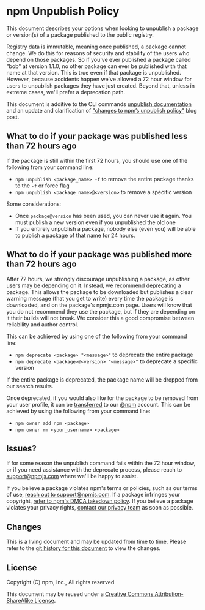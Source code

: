 # npm Unpublish Policy

This document describes your options when looking to unpublish a package or version(s) of a package published to the public registry.

Registry data is immutable, meaning once published, a package cannot change. We do this for reasons of security and stability of the users who depend on those packages. So if you've ever published a package called "bob" at version 1.1.0, no other package can ever be published with that name at that version. This is true even if that package is unpublished. However, because accidents happen we've allowed a 72 hour window for users to unpublish packages they have just created. Beyond that, unless in extreme cases, we'll prefer a deprecation path.

This document is additive to the CLI commands [unpublish documentation](https://docs.npmjs.com/cli/unpublish) and an update and clarification of ["changes to npm’s unpublish policy"](http://blog.npmjs.org/post/141905368000/changes-to-npms-unpublish-policy) blog post.

## What to do if your package was published less than 72 hours ago

If the package is still within the first 72 hours, you should use one of the following from your command line:

- `npm unpublish <package_name> -f` to remove the entire package thanks to the `-f` or force flag
- `npm unpublish <package_name>@<version>` to remove a specific version

Some considerations:

-  Once `package@version` has been used, you can never use it again. You must publish a new version even if you unpublished the old one
- If you entirely unpublish a package, nobody else (even you) will be able to publish a package of that name for 24 hours.

## What to do if your package was published more than 72 hours ago

After 72 hours, we strongly discourage unpublishing a package, as other users may be depending on it. Instead, we recommend [deprecating](https://docs.npmjs.com/cli/deprecate) a package. This allows the package to be downloaded but publishes a clear warning message (that you get to write) every time the package is downloaded, and on the package's npmjs.com page. Users will know that you do not recommend they use the package, but if they are depending on it their builds will not break. We consider this a good compromise between reliability and author control.

This can be achieved by using one of the following from your command line:

- `npm deprecate <package> "<message>"` to deprecate the entire package
- `npm deprecate <package>@<version> "<message>"` to deprecate a specific version

If the entire package is deprecated, the package name will be dropped from our search results.

Once deprecated, if you would also like for the package to be removed from your user profile, it can be [transferred](https://docs.npmjs.com/cli/owner) to our [@npm](https://www.npmjs.com/~npm) account. This can be achieved by using the following from your command line:

- `npm owner add npm <package>`
- `npm owner rm <your_username> <package>`

## Issues?

If for some reason the unpublish command fails within the 72 hour window, or if you need assistance with the deprecate process, please reach to support@npmjs.com where we'll be happy to assist.

If you believe a package violates npm's terms or policies, such as our terms of use, [reach out to support@npmjs.com](mailto:support@npmjs.com).  If a package infringes your copyright, [refer to npm's DMCA takedown policy](https://www.npmjs.com/policies/dmca).  If you believe a package violates your privacy rights, [contact our privacy team](https://www.npmjs.com/policies/privacy#contact) as soon as possible.

## Changes

This is a living document and may be updated from time to time.
Please refer to the [git history for this
document](https://github.com/npm/policies/commits/master/unpublish.md)
to view the changes.

## License

Copyright (C) npm, Inc., All rights reserved

This document may be reused under a [Creative Commons
Attribution-ShareAlike
License](https://creativecommons.org/licenses/by-sa/4.0/).
